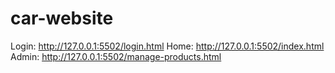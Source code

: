 # car-website
Login:
http://127.0.0.1:5502/login.html
Home:
http://127.0.0.1:5502/index.html
Admin:
http://127.0.0.1:5502/manage-products.html
